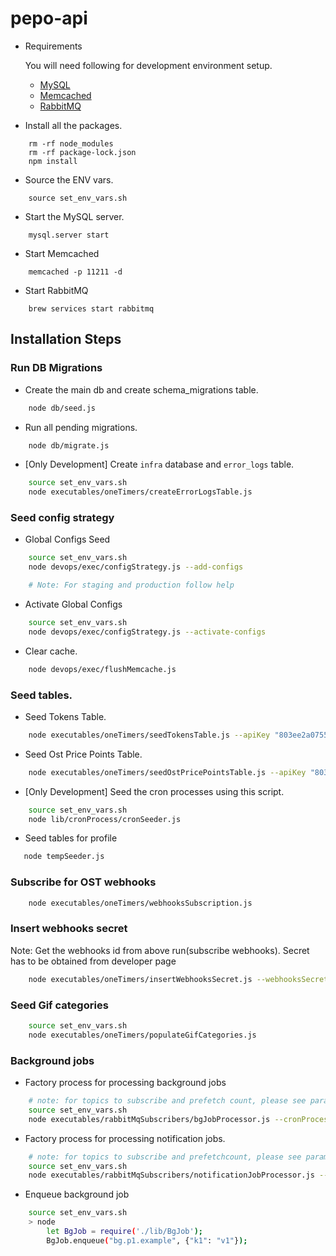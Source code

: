 # pepo-api

* Requirements
    
    You will need following for development environment setup.
    - [MySQL](https://www.mysql.com/downloads/)
    - [Memcached](https://memcached.org/)
    - [RabbitMQ](https://www.rabbitmq.com/download.html)

* Install all the packages.
```
    rm -rf node_modules
    rm -rf package-lock.json
    npm install
```

* Source the ENV vars.
```
    source set_env_vars.sh
```

* Start the MySQL server.
```
    mysql.server start
```

* Start Memcached
```
    memcached -p 11211 -d
```

* Start RabbitMQ
```
    brew services start rabbitmq
```

## Installation Steps

### Run DB Migrations

* Create the main db and create schema_migrations table.
```bash
    node db/seed.js
```

* Run all pending migrations.
```bash
    node db/migrate.js
```

* [Only Development] Create `infra` database and `error_logs` table.
```bash
    source set_env_vars.sh
    node executables/oneTimers/createErrorLogsTable.js
```

### Seed config strategy

* Global Configs Seed
```bash
    source set_env_vars.sh
    node devops/exec/configStrategy.js --add-configs

    # Note: For staging and production follow help
```

* Activate Global Configs
```bash
    source set_env_vars.sh
    node devops/exec/configStrategy.js --activate-configs
```

* Clear cache.
```bash
    node devops/exec/flushMemcache.js
```

### Seed tables.

* Seed Tokens Table.
```bash
    node executables/oneTimers/seedTokensTable.js --apiKey "803ee2a07554b94d80fb4ba4eb08229c" --apiSecret "66fc5bce904f83a74aba10469505cd5ac51dfc886fc747ecbfba3fea254d3006"
```

* Seed Ost Price Points Table.
```bash
    node executables/oneTimers/seedOstPricePointsTable.js --apiKey "803ee2a07554b94d80fb4ba4eb08229c" --apiSecret "66fc5bce904f83a74aba10469505cd5ac51dfc886fc747ecbfba3fea254d3006"

```

* [Only Development] Seed the cron processes using this script.
```bash
    source set_env_vars.sh
    node lib/cronProcess/cronSeeder.js
```

* Seed tables for profile
```bash
   node tempSeeder.js
```

### Subscribe for OST webhooks
```bash
    node executables/oneTimers/webhooksSubscription.js
```

### Insert webhooks secret
Note: Get the webhooks id from above run(subscribe webhooks). Secret has to be obtained from developer page

```bash 
    node executables/oneTimers/insertWebhooksSecret.js --webhooksSecret "__WXYZ" --webhooksId "__ABCD"
```

### Seed Gif categories
```bash
    source set_env_vars.sh
    node executables/oneTimers/populateGifCategories.js
```

### Background jobs
* Factory process for processing background jobs
```bash
    # note: for topics to subscribe and prefetch count, please see params column of the cron_processes table
    source set_env_vars.sh
    node executables/rabbitMqSubscribers/bgJobProcessor.js --cronProcessId 3
```
* Factory process for processing notification jobs.
```bash
    # note: for topics to subscribe and prefetchcount, please see params column of the cron_processes table
    source set_env_vars.sh
    node executables/rabbitMqSubscribers/notificationJobProcessor.js --cronProcessId 4
```

* Enqueue background job
```bash
    source set_env_vars.sh
    > node
        let BgJob = require('./lib/BgJob');
        BgJob.enqueue("bg.p1.example", {"k1": "v1"});
```